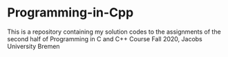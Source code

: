 # Programming-in-Cpp
This is a repository containing my solution codes to the assignments of the second half of Programming in C and C++ Course Fall 2020, Jacobs University Bremen
